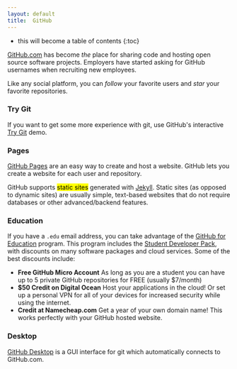 ```yaml
---
layout: default
title:  GitHub
---
```


* this will become a table of contents
{:toc}

[GitHub.com](http://github.com) has become *the* place for sharing code and hosting open source software projects.
Employers have started asking for GitHub usernames when recruiting new employees.

Like any social platform, you can *follow* your favorite users and *star* your favorite repositories.

### Try Git

If you want to get some more experience with git, use GitHub's interactive [Try Git](http://try.github.io) demo.

### Pages

[GitHub Pages](http://pages.github.com) are an easy way to create and host a website.
GitHub lets you create a website for each user and repository.

GitHub supports <mark>static sites</mark> generated with [Jekyll](http://jekyllrb.com).
Static sites (as opposed to dynamic sites) are usually simple, text-based websites that do not require databases or other advanced/backend features.

### Education

If you have a `.edu` email address, you can take advantage of the [GitHub for Education](http://education.github.com) program.
This program includes the [Student Developer Pack](https://education.github.com/pack), with discounts on many software packages and cloud services.
Some of the best discounts include:

- **Free GitHub Micro Account**
  As long as you are a student you can have up to 5 private GitHub repositories for FREE (usually $7/month)
- **$50 Credit on Digital Ocean**
  Host your applications in the cloud!
  Or set up a personal VPN for all of your devices for increased security while using the internet.
- **Credit at Namecheap.com**
  Get a year of your own domain name!
  This works perfectly with your GitHub hosted website.

### Desktop

[GitHub Desktop](http://desktop.github.com) is a GUI interface for git which automatically connects to GitHub.com.
